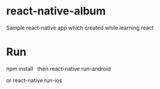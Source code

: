 # react-native-album
Sample react-native app which created while learning react

# Run   
npm install  
then react-native run-android  

   or  react-native run-ios 
